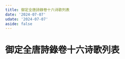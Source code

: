```yaml
---
title: 御定全唐詩錄卷十六诗歌列表
date: '2024-07-07'
udate: '2024-07-07'
aside: false
---
```

# 御定全唐詩錄卷十六诗歌列表

<PoemList :list="poems" :authorMap="authorMap" :chapternum="16" />

<script setup>
const chapter = '卷十六';
import poems from '/data/qtsl/卷十六/poems.json'
import authorMap from '/data/qtsl/卷十六/author.json'
</script>
